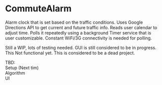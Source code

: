 # CommuteAlarm
Alarm clock that is set based on the traffic conditions. Uses Google Directions API to get current and future traffic info. Reads user calendar to adjust time. Polls it repeatedly using a background Timer service that is user customizable. Constant WiFi/3G connectivity is needed for polling.

Still a WIP, lots of testing needed. GUI is still considered to be in progress. This Not functional yet. This is considered to be a dead project.

TBD: <br/>
Setup (Next tim)<br/>
Algorithm <br/>
UI <br/>
